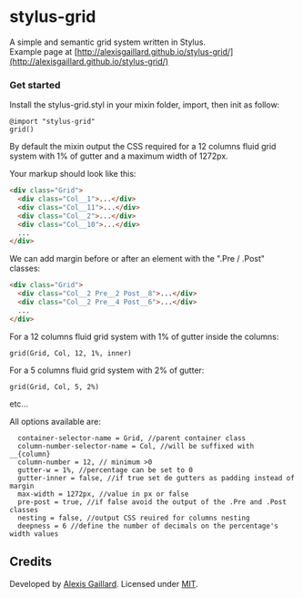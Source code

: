 # stylus-grid
A simple and semantic grid system written in Stylus.<br/>
Example page at [http://alexisgaillard.github.io/stylus-grid/](http://alexisgaillard.github.io/stylus-grid/)

### Get started
Install the stylus-grid.styl in your mixin folder, import, then init as follow:
```stylus
@import "stylus-grid"
grid()
```
By default the mixin output the CSS required for a 12 columns fluid grid system with 1% of gutter and a maximum width of 1272px.


Your markup should look like this:
```html
<div class="Grid">
  <div class="Col__1">...</div>
  <div class="Col__11">...</div>
  <div class="Col__2">...</div>
  <div class="Col__10">...</div>
  ...
</div>
```

We can add margin before or after an element with the ".Pre / .Post" classes:
```html
<div class="Grid">
  <div class="Col__2 Pre__2 Post__8">...</div>
  <div class="Col__2 Pre__4 Post__6">...</div>
  ...
</div>
```

For a 12 columns fluid grid system with 1% of gutter inside the columns:
```stylus
grid(Grid, Col, 12, 1%, inner)
```

For a 5 columns fluid grid system with 2% of gutter:
```stylus
grid(Grid, Col, 5, 2%)
```
etc...

All options available are:
```stylus
  container-selector-name = Grid, //parent container class
  column-number-selector-name = Col, //will be suffixed with __{column}
  column-number = 12, // minimum >0
  gutter-w = 1%, //percentage can be set to 0
  gutter-inner = false, //if true set de gutters as padding instead of margin
  max-width = 1272px, //value in px or false
  pre-post = true, //if false avoid the output of the .Pre and .Post classes
  nesting = false, //output CSS reuired for columns nesting
  deepness = 6 //define the number of decimals on the percentage's width values
```
## Credits

Developed by [Alexis Gaillard](https://alexisgaillard.com/). Licensed under [MIT](http://opensource.org/licenses/mit-license.php).
